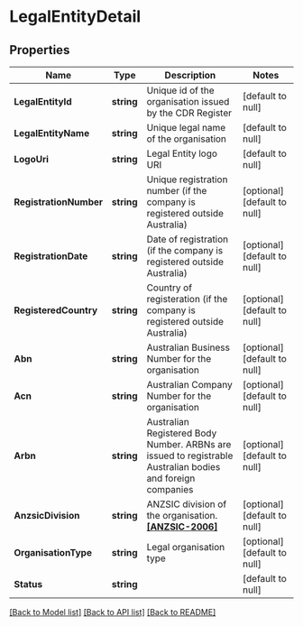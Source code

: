 # LegalEntityDetail

## Properties
Name | Type | Description | Notes
------------ | ------------- | ------------- | -------------
**LegalEntityId** | **string** | Unique id of the organisation issued by the CDR Register | [default to null]
**LegalEntityName** | **string** | Unique legal name of the organisation | [default to null]
**LogoUri** | **string** | Legal Entity logo URI | [default to null]
**RegistrationNumber** | **string** | Unique registration number (if the company is registered outside Australia) | [optional] [default to null]
**RegistrationDate** | **string** | Date of registration (if the company is registered outside Australia) | [optional] [default to null]
**RegisteredCountry** | **string** | Country of registeration (if the company is registered outside Australia) | [optional] [default to null]
**Abn** | **string** | Australian Business Number for the organisation | [optional] [default to null]
**Acn** | **string** | Australian Company Number for the organisation | [optional] [default to null]
**Arbn** | **string** | Australian Registered Body Number.  ARBNs are issued to registrable Australian bodies and foreign companies | [optional] [default to null]
**AnzsicDivision** | **string** | ANZSIC division of the organisation. **[[ANZSIC-2006]](#iref-ANZSIC-2006)** | [optional] [default to null]
**OrganisationType** | **string** | Legal organisation type | [optional] [default to null]
**Status** | **string** |  | [default to null]

[[Back to Model list]](../README.md#documentation-for-models) [[Back to API list]](../README.md#documentation-for-api-endpoints) [[Back to README]](../README.md)

